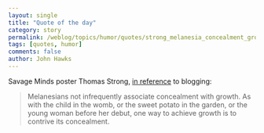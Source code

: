 ```yaml
---
layout: single 
title: "Quote of the day" 
category: story
permalink: /weblog/topics/humor/quotes/strong_melanesia_concealment_growth.html
tags: [quotes, humor] 
comments: false 
author: John Hawks 
---
```



<p>
Savage Minds poster Thomas Strong, <a href="http://savageminds.org/2007/04/16/the-eye-of-sauron/">in reference</a> to blogging: 
</p>

<blockquote>Melanesians not infrequently associate concealment with growth. As with the child in the womb, or the sweet potato in the garden, or the young woman before her debut, one way to achieve growth is to contrive its concealment.</blockquote>

